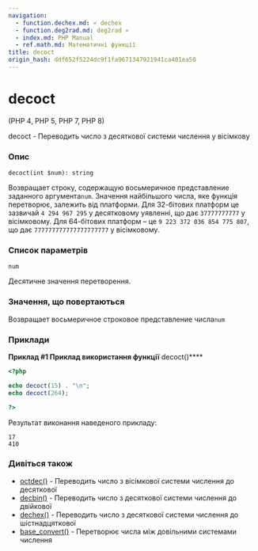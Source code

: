 ```yaml
---
navigation:
  - function.dechex.md: « dechex
  - function.deg2rad.md: deg2rad »
  - index.md: PHP Manual
  - ref.math.md: Математичні функції
title: decoct
origin_hash: ddf652f5224dc9f1fa9671347921941ca401ea50
---
```

# decoct

(PHP 4, PHP 5, PHP 7, PHP 8)

decoct - Переводить число з десяткової системи числення у вісімкову

### Опис

```methodsynopsis
decoct(int $num): string
```

Возвращает строку, содержащую восьмеричное представление заданного аргумента`num`. Значення найбільшого числа, яке функція перетворює, залежить від платформи. Для 32-бітових платформ це зазвичай `4 294 967 295` у десятковому уявленні, що дає `37777777777` у вісімковому. Для 64-бітових платформ – це `9 223 372 036 854 775 807`, що дає `777777777777777777777` у вісімковому.

### Список параметрів

`num`

Десятичне значення перетворення.

### Значення, що повертаються

Возвращает восьмеричное строковое представление числа`num`

### Приклади

**Приклад #1 Приклад використання функції** decoct()\*\*\*\*

```php
<?php

echo decoct(15) . "\n";
echo decoct(264);

?>
```

Результат виконання наведеного прикладу:

```
17
410
```

### Дивіться також

-   [octdec()](function.octdec.md) \- Переводить число з вісімкової системи числення до десяткової
-   [decbin()](function.decbin.md) \- Переводить число з десяткової системи числення до двійкової
-   [dechex()](function.dechex.md) \- Переводить число з десяткової системи числення до шістнадцяткової
-   [base\_convert()](function.base-convert.md) \- Перетворює числа між довільними системами числення
